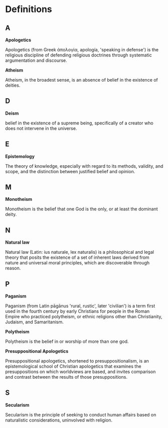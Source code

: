 # Definitions

## A

**Apologetics**

Apologetics (from Greek ἀπολογία, apología, 'speaking in defense') is the religious discipline of defending religious doctrines through systematic argumentation and discourse.

**Atheism**

Atheism, in the broadest sense, is an absence of belief in the existence of deities.

## D

**Deism**

belief in the existence of a supreme being, specifically of a creator who does not intervene in the universe.

## E

**Epistemology**

The theory of knowledge, especially with regard to its methods, validity, and scope, and the distinction between justified belief and opinion.

## M

**Monotheism**

Monotheism is the belief that one God is the only, or at least the dominant deity.

## N

**Natural law**

Natural law (Latin: ius naturale, lex naturalis) is a philosophical and legal theory that posits the existence of a set of inherent laws derived from nature and universal moral principles, which are discoverable through reason.

## P

**Paganism**

Paganism (from Latin pāgānus 'rural, rustic', later 'civilian') is a term first used in the fourth century by early Christians for people in the Roman Empire who practiced polytheism, or ethnic religions other than Christianity, Judaism, and Samaritanism.

**Polytheism**

Polytheism is the belief in or worship of more than one god.

**Presuppositional Apologetics**

Presuppositional apologetics, shortened to presuppositionalism, is an epistemological school of Christian apologetics that examines the presuppositions on which worldviews are based, and invites comparison and contrast between the results of those presuppositions.

## S

**Secularism**

Secularism is the principle of seeking to conduct human affairs based on naturalistic considerations, uninvolved with religion.

